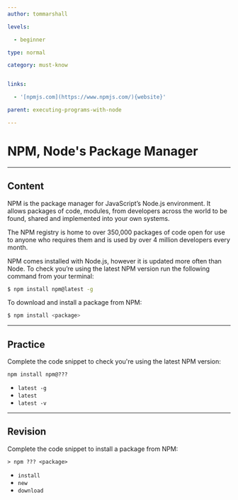 ```yaml
---
author: tommarshall

levels:

  - beginner

type: normal

category: must-know


links:

  - '[npmjs.com](https://www.npmjs.com/){website}'

parent: executing-programs-with-node

---
```


# NPM, Node's Package Manager

---
## Content

NPM is the package manager for JavaScript’s Node.js environment. It allows packages of code, modules, from developers across the world to be found, shared and implemented into your own systems.

The NPM registry is home to over 350,000 packages of code open for use to anyone who requires them and is used by over 4 million developers every month.

NPM comes installed with Node.js, however it is updated more often than Node. To check you’re using the latest NPM version run the following command from your terminal:

```bash
$ npm install npm@latest -g
```

To download and install a package from NPM:

```bash
$ npm install <package>
```

---
## Practice

Complete the code snippet to check you're using the latest NPM version:

```
npm install npm@???
```


* `latest -g`
* `latest`
* `latest -v`

---
## Revision

Complete the code snippet to install a package from NPM:

```
> npm ??? <package>
```


* `install`
* `new`
* `download`

